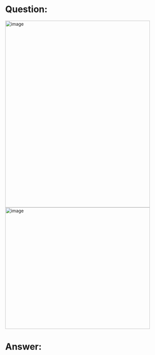 # Question:<br>
<img width="458" height="590" alt="image" src="https://github.com/user-attachments/assets/4e131de1-e854-4408-9f28-8f80c19477d3" /><br>
<img width="458" height="384" alt="image" src="https://github.com/user-attachments/assets/6e019e5d-36f0-43b0-8621-9af9b3add91a" /><br>

# Answer:


